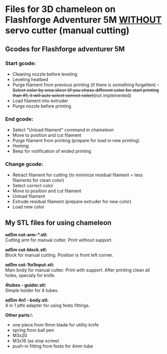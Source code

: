 # Files for 3D chameleon on Flashforge Adventurer 5M <ins>WITHOUT</ins> servo cutter (manual cutting)
## Gcodes for Flashforge adventurer 5M
### Start gcode:
- Cleaning nozzle before leveling
- Leveling heatbed
- Purge filament from previous printing (if there is something forgetten)
~~- Select color by orca slicer (if you chose different color for start printing than #1, it will auto select correct color)~~(not implemented)
- Load filament into extruder
- Purge nozzle before printing

### End gcode:
- Select "Unload filament" command in chameleon
- Move to position and cut filament
- Purge filament from printing (prepare for load in new printing)
- Homing
- Beep for notification of ended printing

### Change gcode:
- Retract filament for cutting (to minimize residual filament = less filaments for clean color)
- Select correct color
- Move to position and cut filament
- Unload filament
- Extrude residual filament (prepare extruder for new color)
- Load new color

  
## My STL files for using chameleon
**ad5m cut-arm-*.stl:**\
Cutting arm for manual cutter. Print without support.

**ad5m cut-block.stl:**\
Block for manual cutting. Position is front left corner.

**ad5m cut-1to1input.stl:**\
Main body for manual cutter. Print with support. After printing clean all holes, specialy for knife.

**4tubes - guider.stl:**\
Simple holder for 4 tubes.

**ad5m 4n1 - body.stl:**\
4 in 1 ptfe adapter for using festo fittings.


**Other parts:**\
- one piece from 9mm blade for utility knife
- spring from ball pen
- M3x20 
- M3x16 (as stop screw) 
- push-in fitting from festo for 4mm tube



